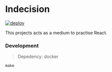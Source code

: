 # Indecision

[![deploy](https://github.com/rdok/indecision/workflows/deploy/badge.svg)](https://github.com/rdok/indecision/actions?query=workflow%3Adeploy)

This projects acts as a medium to practise React.


### Development
> Depedency: docker

```
make
```
